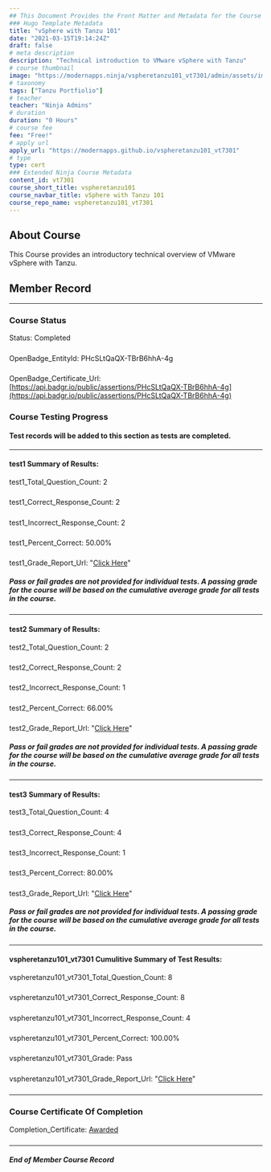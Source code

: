 ```yaml
---
## This Document Provides the Front Matter and Metadata for the Course Information page used in the modernapps.ninja homepage and the member profile page.
### Hugo Template Metadata
title: "vSphere with Tanzu 101"
date: "2021-03-15T19:14:24Z"
draft: false
# meta description
description: "Technical introduction to VMware vSphere with Tanzu"
# course thumbnail
image: "https://modernapps.ninja/vspheretanzu101_vt7301/admin/assets/images/vspheretanzu101_vt7301.jpg"
# taxonomy
tags: ["Tanzu Portfiolio"]
# teacher
teacher: "Ninja Admins"
# duration
duration: "0 Hours"
# course fee
fee: "Free!"
# apply url
apply_url: "https://modernapps.github.io/vspheretanzu101_vt7301"
# type
type: cert
### Extended Ninja Course Metadata
content_id: vt7301
course_short_title: vspheretanzu101
course_navbar_title: vSphere with Tanzu 101
course_repo_name: vspheretanzu101_vt7301
---  
```

  

## About Course

This Course provides an introductory technical overview of VMware vSphere with Tanzu.

## Member Record  
---  
  
  
### Course Status  

Status: Completed
#####
OpenBadge_EntityId: PHcSLtQaQX-TBrB6hhA-4g
#####
OpenBadge_Certificate_Url: [https://api.badgr.io/public/assertions/PHcSLtQaQX-TBrB6hhA-4g](https://api.badgr.io/public/assertions/PHcSLtQaQX-TBrB6hhA-4g)
#####




### Course Testing Progress  
#### Test records will be added to this section as tests are completed.
  
---  
#### test1 Summary of Results:  
test1_Total_Question_Count: 2
#####  
test1_Correct_Response_Count: 2
#####  
test1_Incorrect_Response_Count: 2
#####  
test1_Percent_Correct: 50.00%
#####  
test1_Grade_Report_Url: "[Click Here](https://github.com/modernappsninjas/tamaspeti92/blob/main/static/userdata/courses/vspheretanzu101_vt7301/grade_report.pr360.test1.md)"
##### Pass or fail grades are not provided for individual tests. A passing grade for the course will be based on the cumulative average grade for all tests in the course.  
#####  
---  
#### test2 Summary of Results:  
test2_Total_Question_Count: 2
#####  
test2_Correct_Response_Count: 2
#####  
test2_Incorrect_Response_Count: 1
#####  
test2_Percent_Correct: 66.00%
#####  
test2_Grade_Report_Url: "[Click Here](https://github.com/modernappsninjas/tamaspeti92/blob/main/static/userdata/courses/vspheretanzu101_vt7301/grade_report.pr356.test2.md)"
##### Pass or fail grades are not provided for individual tests. A passing grade for the course will be based on the cumulative average grade for all tests in the course.  
#####  
---  
#### test3 Summary of Results:  
test3_Total_Question_Count: 4
#####  
test3_Correct_Response_Count: 4
#####  
test3_Incorrect_Response_Count: 1
#####  
test3_Percent_Correct: 80.00%
#####  
test3_Grade_Report_Url: "[Click Here](https://github.com/modernappsninjas/tamaspeti92/blob/main/static/userdata/courses/vspheretanzu101_vt7301/grade_report.pr359.test3.md)"
##### Pass or fail grades are not provided for individual tests. A passing grade for the course will be based on the cumulative average grade for all tests in the course.  
#####  
---  
#### vspheretanzu101_vt7301 Cumulitive Summary of Test Results:  
vspheretanzu101_vt7301_Total_Question_Count: 8  
#####  
vspheretanzu101_vt7301_Correct_Response_Count: 8  
#####  
vspheretanzu101_vt7301_Incorrect_Response_Count: 4 
#####  
vspheretanzu101_vt7301_Percent_Correct: 100.00%  
#####  
vspheretanzu101_vt7301_Grade: Pass  
#####  
vspheretanzu101_vt7301_Grade_Report_Url: "[Click Here](https://github.com/modernappsninjas/tamaspeti92/blob/main/static/userdata/courses/vspheretanzu101_vt7301/grade_report.pr361.vspheretanzu101_vt7301.md)"
#####  
  
---  
### Course Certificate Of Completion

Completion_Certificate: [Awarded](https://api.badgr.io/public/assertions/PHcSLtQaQX-TBrB6hhA-4g)
#####
---
##### End of Member Course Record